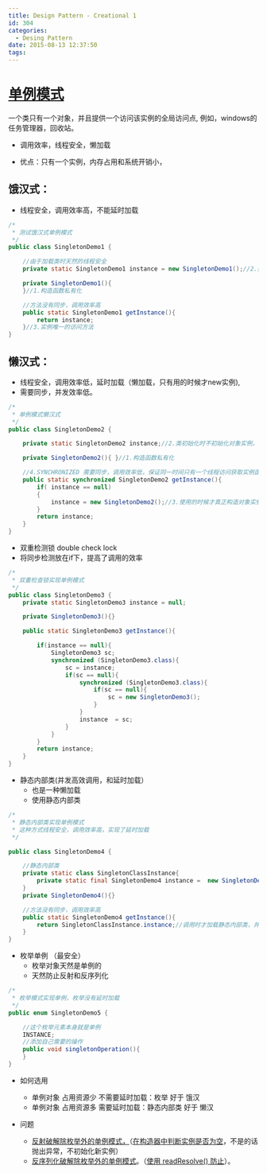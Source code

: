 ```yaml
---
title: Design Pattern - Creational 1
id: 304
categories:
  - Desing Pattern
date: 2015-08-13 12:37:50
tags:
---
```


# [单例模式](https://github.com/godlzr/GOF23_DesignPattern/tree/master/src/com/godlzr/GOF23/singleton)

一个类只有一个对象，并且提供一个访问该实例的全局访问点, 例如，windows的任务管理器，回收站。

* 调用效率，线程安全，懒加载

* 优点：只有一个实例，内存占用和系统开销小，

## 饿汉式：

* 线程安全，调用效率高，不能延时加载

```java
/*
 * 测试饿汉式单例模式
 */
public class SingletonDemo1 {

	//由于加载类时天然的线程安全
	private static SingletonDemo1 instance = new SingletonDemo1();//2.类初始化时立即直接构造函数实例（饿汉式）（没有延时加载的优势）

	private SingletonDemo1(){
	}//1.构造函数私有化

	//方法没有同步，调用效率高
	public static SingletonDemo1 getInstance(){
		return instance;
	}//3.实例唯一的访问方法
}
```

## 懒汉式：

*   线程安全，调用效率低，延时加载（懒加载，只有用的时候才new实例),
*   需要同步，并发效率低。

```java
/*
 * 单例模式懒汉式
 */
public class SingletonDemo2 {

	private static SingletonDemo2 instance;//2.类初始化时不初始化对象实例，延时加载，真正使用的时候再加载

	private SingletonDemo2(){ }//1.构造函数私有化

	//4.SYNCHRONIZED 需要同步，调用效率低，保证同一时间只有一个线程访问获取实例函数，这样就不会有多个实例被创建
	public static synchronized SingletonDemo2 getInstance(){
		if( instance == null)
		{
			instance = new SingletonDemo2();//3.使用的时候才真正构造对象实例，加载对象
		}
		return instance;
	} 
}
```

*  双重检测锁 double check lock
*  将同步检测放在if下，提高了调用的效率

```java
/*
 * 双重检查锁实现单例模式
 */
public class SingletonDemo3 {
	private static SingletonDemo3 instance = null;

	private SingletonDemo3(){}

	public static SingletonDemo3 getInstance(){

		if(instance == null){
			SingletonDemo3 sc;
			synchronized (SingletonDemo3.class){
				sc = instance;
				if(sc == null){
					synchronized (SingletonDemo3.class){
						if(sc == null){
							sc = new SingletonDemo3();
						}
					}
					instance  = sc;
				}
			}
		}
		return instance;
	}
}
```

*   静态内部类(并发高效调用，和延时加载）
	*   也是一种懒加载
	*   使用静态内部类

```java
/*
 * 静态内部类实现单例模式
 * 这种方式线程安全，调用效率高，实现了延时加载
 */

public class SingletonDemo4 {

	//静态内部类
	private static class SingletonClassInstance{
		private static final SingletonDemo4 instance =  new SingletonDemo4();
	}
	private SingletonDemo4(){}

	//方法没有同步，调用效率高
	public static SingletonDemo4 getInstance(){
		return SingletonClassInstance.instance;//调用时才加载静态内部类，并由静态内部类获取实例
	}
}
```

*   枚举单例 （最安全）
 	*   枚举对象天然是单例的
    *   天然防止反射和反序列化

```java
/*
 * 枚举模式实现单例，枚举没有延时加载
 */
public enum SingletonDemo5 {

	//这个枚举元素本身就是单例
	INSTANCE;
	//添加自己需要的操作
	public void singletonOperation(){
	}
}
```

* 如何选用
	*   单例对象 占用资源少 不需要延时加载：枚举 好于 饿汉
	*   单例对象 占用资源多 需要延时加载：静态内部类 好于 懒汉

* 问题

	* [反射破解除枚举外的单例模式，](https://github.com/godlzr/GOF23_DesignPattern/blob/master/src/com/godlzr/GOF23/singleton/Client2.java)（[在构造器中判断实例是否为空](https://github.com/godlzr/GOF23_DesignPattern/blob/master/src/com/godlzr/GOF23/singleton/SingletonDemo6.java)，不是的话抛出异常，不初始化新实例）
	* [反序列化破解除枚举外的单例模式](https://github.com/godlzr/GOF23_DesignPattern/blob/master/src/com/godlzr/GOF23/singleton/Client2.java)。（[使用 readResolve() 防止](https://github.com/godlzr/GOF23_DesignPattern/blob/master/src/com/godlzr/GOF23/singleton/SingletonDemo6.java)）。